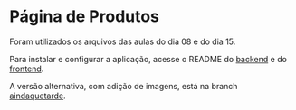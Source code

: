 # Página de Produtos

Foram utilizados os arquivos das aulas do dia 08 e do dia 15.

Para instalar e configurar a aplicação, acesse o README do [backend](https://github.com/aksaraymalaklisi/lafayette/blob/master/backend/README.md) e do [frontend](https://github.com/aksaraymalaklisi/lafayette/blob/master/frontend/README.md).

A versão alternativa, com adição de imagens, está na branch [aindaquetarde](https://github.com/aksaraymalaklisi/lafayette/tree/aindaquetarde).